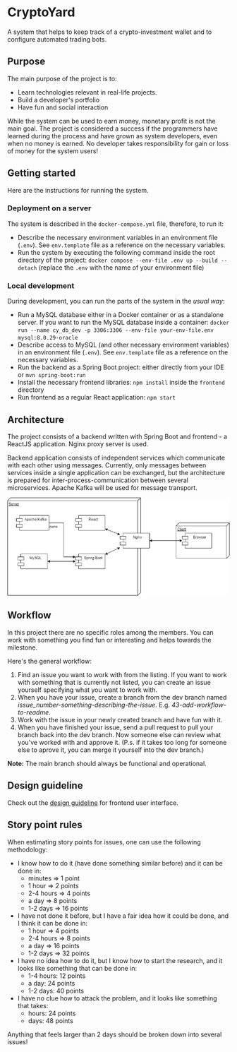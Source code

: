 # CryptoYard

A system that helps to keep track of a crypto-investment wallet and to configure automated trading bots.

## Purpose

The main purpose of the project is to:

* Learn technologies relevant in real-life projects.
* Build a developer's portfolio
* Have fun and social interaction

While the system can be used to earn money, monetary profit is not the main goal. The project is considered a success if
the programmers have learned during the process and have grown as system developers, even when no money is earned. No
developer takes responsibility for gain or loss of money for the system users!

## Getting started

Here are the instructions for running the system.

### Deployment on a server

The system is described in the `docker-compose.yml` file, therefore, to run it:

* Describe the necessary environment variables in an environment file (`.env`). 
  See `env.template` file as a reference on the necessary variables.
* Run the system by executing the following command inside the root directory of the
  project: `docker compose --env-file .env up --build --detach` (replace the `.env` with the name of your environment file)

### Local development

During development, you can run the parts of the system in the _usual way_:

* Run a MySQL database either in a Docker container or as a standalone server. If you want to run the MySQL database inside a container:
    `docker run --name cy_db_dev -p 3306:3306 --env-file your-env-file.env  mysql:8.0.29-oracle`
* Describe access to MySQL (and other necessary environment variables) in an environment file (`.env`).
  See `env.template` file as a reference on the necessary variables.
* Run the backend as a Spring Boot project: either directly from your IDE or `mvn spring-boot:run`
* Install the necessary frontend libraries: `npm install` inside the `frontend` directory
* Run frontend as a regular React application: `npm start`

## Architecture

The project consists of a backend written with Spring Boot and frontend - a ReactJS application. Nginx proxy server is
used.

Backend application consists of independent services which communicate with each other using messages. Currently, only
messages between services inside a single application can be exchanged, but the architecture is prepared for
inter-process-communication between several microservices. Apache Kafka will be used for message transport.

![architecture diagram](./documentation/architecture-diagram-v1.0.jpg)

[//]: # (TODO: Diagram for messaging architecture)

## Workflow

In this project there are no specific roles among the members. You can work with something you find fun or interesting
and helps towards the milestone.

Here's the general workflow:

1. Find an issue you want to work with from the listing. If you want to work with something that is currently not
   listed, you can create an issue yourself specifying what you want to work with.
2. When you have your issue, create a branch from the dev branch named _issue_number-something-describing-the-issue_.
   E.g. _43-add-workflow-to-readme_.
3. Work with the issue in your newly created branch and have fun with it.
4. When you have finished your issue, send a pull request to pull your branch back into the dev branch. Now someone else
   can review what you've worked with and approve it. (P.s. if it takes too long for someone else to aprove it, you can
   merge it yourself into the dev branch.)

**Note:** The main branch should always be functional and operational.

## Design guideline

Check out the [design guideline](documentation/design-guidelines) for frontend user interface.

## Story point rules
When estimating story points for issues, one can use the following methodology:
* I know how to do it (have done something similar before) and it can be done in:
  * minutes => 1 point
  * 1 hour => 2 points
  * 2-4 hours => 4 points
  * a day => 8 points
  * 1-2 days => 16 points
* I have not done it before, but I have a fair idea how it could be done, and I think it can be done in:
  * 1 hour => 4 points
  * 2-4 hours => 8 points
  * a day => 16 points
  * 1-2 days => 32 points
* I have no idea how to do it, but I know how to start the research, and it looks like something that can be done in:
  * 1-4 hours: 12 points 
  * a day: 24 points
  * 1-2 days: 40 points
* I have no clue how to attack the problem, and it looks like something that takes:
  * hours: 24 points 
  * days: 48 points

Anything that feels larger than 2 days should be broken down into several issues!
